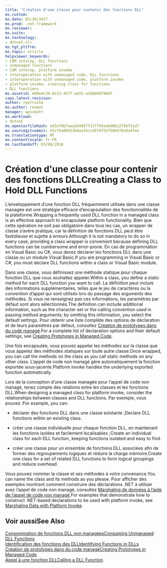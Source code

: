 ```yaml
---
title: "Création d'une classe pour contenir des fonctions DLL"
ms.custom: 
ms.date: 03/30/2017
ms.prod: .net-framework
ms.reviewer: 
ms.suite: 
ms.technology:
- dotnet-clr
ms.tgt_pltfrm: 
ms.topic: article
helpviewer_keywords:
- COM interop, DLL functions
- unmanaged functions
- COM interop, platform invoke
- interoperation with unmanaged code, DLL functions
- interoperation with unmanaged code, platform invoke
- platform invoke, creating class for functions
- DLL functions
ms.assetid: e08e4c34-0223-45f7-aa55-a3d8dd979b0f
caps.latest.revision: 
author: rpetrusha
ms.author: ronpet
manager: wpickett
ms.workload:
- dotnet
ms.openlocfilehash: ed5ef9b7aaad3405ff31ff45ee8d0b22f56f51d7
ms.sourcegitcommit: d3cfda0943364aaf6ccd574f55f584576c8a4fee
ms.translationtype: MT
ms.contentlocale: fr-FR
ms.lasthandoff: 03/08/2018
---
```

# <a name="creating-a-class-to-hold-dll-functions"></a><span data-ttu-id="4b28b-102">Création d'une classe pour contenir des fonctions DLL</span><span class="sxs-lookup"><span data-stu-id="4b28b-102">Creating a Class to Hold DLL Functions</span></span>
<span data-ttu-id="4b28b-103">L’enveloppement d’une fonction DLL fréquemment utilisée dans une classe managée est une stratégie efficace d’encapsulation des fonctionnalités de la plateforme.</span><span class="sxs-lookup"><span data-stu-id="4b28b-103">Wrapping a frequently used DLL function in a managed class is an effective approach to encapsulate platform functionality.</span></span> <span data-ttu-id="4b28b-104">Bien que cette opération ne soit pas obligatoire dans tous les cas, un wrapper de classe s’avère pratique, car la définition de fonctions DLL peut être fastidieuse et sujette à erreurs.</span><span class="sxs-lookup"><span data-stu-id="4b28b-104">Although it is not mandatory to do so in every case, providing a class wrapper is convenient because defining DLL functions can be cumbersome and error-prone.</span></span> <span data-ttu-id="4b28b-105">En cas de programmation en Visual Basic ou C#, vous devez déclarer les fonctions DLL dans une classe ou un module Visual Basic.</span><span class="sxs-lookup"><span data-stu-id="4b28b-105">If you are programming in Visual Basic or C#, you must declare DLL functions within a class or Visual Basic module.</span></span>  
  
 <span data-ttu-id="4b28b-106">Dans une classe, vous définissez une méthode statique pour chaque fonction DLL que vous souhaitez appeler.</span><span class="sxs-lookup"><span data-stu-id="4b28b-106">Within a class, you define a static method for each DLL function you want to call.</span></span> <span data-ttu-id="4b28b-107">La définition peut inclure des informations supplémentaires, telles que le jeu de caractères ou la convention d’appel qui sont utilisés lors du passage des arguments des méthodes. Si vous ne renseignez pas ces informations, les paramètres par défaut sont alors sélectionnés.</span><span class="sxs-lookup"><span data-stu-id="4b28b-107">The definition can include additional information, such as the character set or the calling convention used in passing method arguments; by omitting this information, you select the default settings.</span></span> <span data-ttu-id="4b28b-108">Pour obtenir une liste complète des options de déclaration et de leurs paramètres par défaut, consultez [Création de prototypes dans du code managé](../../../docs/framework/interop/creating-prototypes-in-managed-code.md).</span><span class="sxs-lookup"><span data-stu-id="4b28b-108">For a complete list of declaration options and their default settings, see [Creating Prototypes in Managed Code](../../../docs/framework/interop/creating-prototypes-in-managed-code.md).</span></span>  
  
 <span data-ttu-id="4b28b-109">Une fois encapsulée, vous pouvez appeler les méthodes sur la classe que vous appelez des méthodes statiques sur toute autre classe.</span><span class="sxs-lookup"><span data-stu-id="4b28b-109">Once wrapped, you can call the methods on the class as you call static methods on any other class.</span></span> <span data-ttu-id="4b28b-110">L’appel de code non managé gère automatiquement la fonction exportée sous-jacente.</span><span class="sxs-lookup"><span data-stu-id="4b28b-110">Platform invoke handles the underlying exported function automatically.</span></span>  
  
 <span data-ttu-id="4b28b-111">Lors de la conception d’une classe managée pour l’appel de code non managé, tenez compte des relations entre les classes et les fonctions DLL.</span><span class="sxs-lookup"><span data-stu-id="4b28b-111">When designing a managed class for platform invoke, consider the relationships between classes and DLL functions.</span></span> <span data-ttu-id="4b28b-112">Par exemple, vous pouvez :</span><span class="sxs-lookup"><span data-stu-id="4b28b-112">For example, you can:</span></span>  
  
-   <span data-ttu-id="4b28b-113">déclarer des fonctions DLL dans une classe existante ;</span><span class="sxs-lookup"><span data-stu-id="4b28b-113">Declare DLL functions within an existing class.</span></span>  
  
-   <span data-ttu-id="4b28b-114">créer une classe individuelle pour chaque fonction DLL, en maintenant les fonctions isolées et facilement localisables ;</span><span class="sxs-lookup"><span data-stu-id="4b28b-114">Create an individual class for each DLL function, keeping functions isolated and easy to find.</span></span>  
  
-   <span data-ttu-id="4b28b-115">créer une classe pour un ensemble de fonctions DLL associées afin de former des regroupements logiques et réduire la charge mémoire.</span><span class="sxs-lookup"><span data-stu-id="4b28b-115">Create one class for a set of related DLL functions to form logical groupings and reduce overhead.</span></span>  
  
 <span data-ttu-id="4b28b-116">Vous pouvez nommer la classe et ses méthodes à votre convenance.</span><span class="sxs-lookup"><span data-stu-id="4b28b-116">You can name the class and its methods as you please.</span></span> <span data-ttu-id="4b28b-117">Pour afficher des exemples montrant comment construire des déclarations .NET à utiliser avec l’appel de code non managé, consultez [Marshaling de données à l’aide de l’appel de code non managé](../../../docs/framework/interop/marshaling-data-with-platform-invoke.md).</span><span class="sxs-lookup"><span data-stu-id="4b28b-117">For examples that demonstrate how to construct .NET-based declarations to be used with platform invoke, see [Marshaling Data with Platform Invoke](../../../docs/framework/interop/marshaling-data-with-platform-invoke.md).</span></span>  
  
## <a name="see-also"></a><span data-ttu-id="4b28b-118">Voir aussi</span><span class="sxs-lookup"><span data-stu-id="4b28b-118">See Also</span></span>  
 [<span data-ttu-id="4b28b-119">Consommation de fonctions DLL non managées</span><span class="sxs-lookup"><span data-stu-id="4b28b-119">Consuming Unmanaged DLL Functions</span></span>](../../../docs/framework/interop/consuming-unmanaged-dll-functions.md)  
 [<span data-ttu-id="4b28b-120">Identification des fonctions des DLL</span><span class="sxs-lookup"><span data-stu-id="4b28b-120">Identifying Functions in DLLs</span></span>](../../../docs/framework/interop/identifying-functions-in-dlls.md)  
 [<span data-ttu-id="4b28b-121">Création de prototypes dans du code managé</span><span class="sxs-lookup"><span data-stu-id="4b28b-121">Creating Prototypes in Managed Code</span></span>](../../../docs/framework/interop/creating-prototypes-in-managed-code.md)  
 [<span data-ttu-id="4b28b-122">Appel à une fonction DLL</span><span class="sxs-lookup"><span data-stu-id="4b28b-122">Calling a DLL Function</span></span>](../../../docs/framework/interop/calling-a-dll-function.md)
